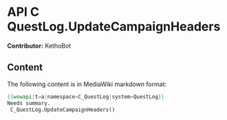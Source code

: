 # API C QuestLog.UpdateCampaignHeaders

**Contributor:** KethoBot

## Content

The following content is in MediaWiki markdown format:

```mediawiki
{{wowapi|t=a|namespace=C_QuestLog|system=QuestLog}}
Needs summary.
 C_QuestLog.UpdateCampaignHeaders()
```